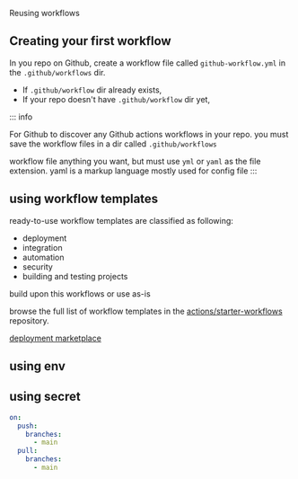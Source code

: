 Reusing workflows

## Creating your first workflow


In you repo on Github, create a workflow file called `github-workflow.yml` in the `.github/workflows` dir.

- If `.github/workflow` dir already exists,
- If your repo doesn't have  `.github/workflow` dir yet,

::: info 

For Github to discover any Github actions workflows in your repo. you must save the workflow files in a dir called `.github/workflows`

workflow file anything you want, but must use `yml` or `yaml` as the file extension. yaml is a markup language mostly used for config file
:::

## using workflow templates





ready-to-use workflow templates are classified as following:

- deployment
- integration
- automation
- security
- building and testing projects

build upon this workflows or use as-is

browse the full list of workflow templates in the [actions/starter-workflows](https://github.com/actions/starter-workflows) repository.

[deployment marketplace](https://github.com/marketplace?category=deployment&type=actions)

## using env

## using secret



```yaml
on:
  push: 
    branches: 
      - main
  pull: 
    branches:
      - main

```